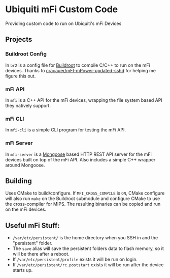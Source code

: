 # Ubiquiti mFi Custom Code

Providing custom code to run on Ubiquiti's mFi Devices

## Projects

### Buildroot Config

In `br2` is a config file for [Buildroot](https://buildroot.org/) to compile
C/C++ to run on the mFi devices. Thanks to
[cracauer/mFI-mPower-updated-sshd](https://github.com/cracauer/mFI-mPower-updated-sshd)
for helping me figure this out.

### mFi API

In `mfi` is a C++ API for the mFi devices, wrapping the file system based API
they natively support.

### mFi CLI

In `mfi-cli` is a simple CLI program for testing the mFi API.

### mFi Server

In `mfi-server` is a [Mongoose](https://mongoose.ws/) based HTTP REST API server
for the mFi devices built on top of the mFi API. Also includes a simple C++
wrapper around Mongoose.

## Building

Uses CMake to build/configure. If `MFI_CROSS_COMPILE` is `ON`, CMake configure
will also run `make` on the Buildroot submodule and configure CMake to use the
cross-compiler for MIPS. The resulting binaries can be copied and run on the mFi
devices.

## Useful mFi Stuff:

- `/var/etc/persistent/` is the home directory when you SSH in and the
  "persistent" folder.
- The `save` alias will save the persistent folders data to flash memory, so it
  will be there after a reboot.
- If `/var/etc/persistent/profile` exists it will be run on login.
- If `/var/etc/persistent/rc.poststart` exists it will be run after the device
  starts up.